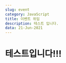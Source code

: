 ```yaml
---
slug: event
category: JavaScript
title: 이벤트 위임
description: 테스트 입니다.
data: 21-Jun-2021
---
```


# 테스트입니다!!!
